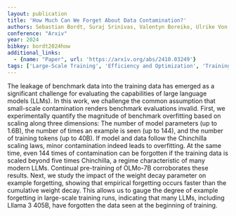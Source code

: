 ```yaml
---
layout: publication
title: 'How Much Can We Forget About Data Contamination?'
authors: Sebastian Bordt, Suraj Srinivas, Valentyn Boreiko, Ulrike Von Luxburg
conference: "Arxiv"
year: 2024
bibkey: bordt2024how
additional_links:
  - {name: "Paper", url: 'https://arxiv.org/abs/2410.03249'}
tags: ['Large-Scale Training', 'Efficiency and Optimization', 'Training Techniques', 'Model Architecture', 'Scaling Laws', 'Pre-Training']
---
```

The leakage of benchmark data into the training data has emerged as a
significant challenge for evaluating the capabilities of large language models
(LLMs). In this work, we challenge the common assumption that small-scale
contamination renders benchmark evaluations invalid. First, we experimentally
quantify the magnitude of benchmark overfitting based on scaling along three
dimensions: The number of model parameters (up to 1.6B), the number of times an
example is seen (up to 144), and the number of training tokens (up to 40B). If
model and data follow the Chinchilla scaling laws, minor contamination indeed
leads to overfitting. At the same time, even 144 times of contamination can be
forgotten if the training data is scaled beyond five times Chinchilla, a regime
characteristic of many modern LLMs. Continual pre-training of OLMo-7B
corroborates these results. Next, we study the impact of the weight decay
parameter on example forgetting, showing that empirical forgetting occurs
faster than the cumulative weight decay. This allows us to gauge the degree of
example forgetting in large-scale training runs, indicating that many LLMs,
including Lllama 3 405B, have forgotten the data seen at the beginning of
training.
